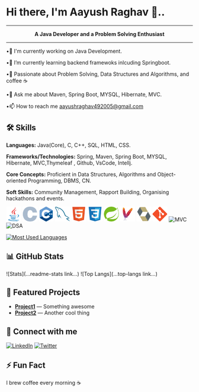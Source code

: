 <link rel="stylesheet" href="https://cdn.jsdelivr.net/npm/devicons@2.16.0/css/devicon.min.css">


# Hi there, I'm Aayush Raghav 👋..

---

<p align="center">
  <strong>A Java Developer and a Problem Solving Enthusiast</strong>
</p>

---



•🍟 I'm currently working on Java Development. 

•🌱 I’m currently learning backend framewoks inlcuding Springboot.

•👯 Passionate about Problem Solving, Data Structures and Algorithms, and coffee ☕

•💬 Ask me about  Maven, Spring Boot, MYSQL, Hibernate, MVC.

•📫 How to reach me aayushraghav492005@gmail.com

## 🛠️ Skills

<strong>Languages:</strong> Java(Core), C, C++, SQL, HTML, CSS.

<strong>Frameworks/Technologies:</strong> Spring, Maven, Spring Boot, MYSQL, Hibernate, MVC,Thymeleaf , Github, VsCode, Intellj.

<strong>Core Concepts:</strong> Proficient in Data Structures, Algorithms and Object-oriented Programming, DBMS, CN.

<strong>Soft Skills:</strong> Community Management, Rapport Building, Organising hackathons and events.

<div align="left">
  <!-- Languages -->
  <img src="https://raw.githubusercontent.com/devicons/devicon/master/icons/java/java-original.svg" title="Java" alt="Java" width="40" height="40"/>
  <img src="https://raw.githubusercontent.com/devicons/devicon/master/icons/c/c-original.svg" title="C" alt="C" width="40" height="40"/>
  <img src="https://raw.githubusercontent.com/devicons/devicon/master/icons/cplusplus/cplusplus-original.svg" title="C++" alt="C++" width="40" height="40"/>
  <img src="https://raw.githubusercontent.com/devicons/devicon/master/icons/mysql/mysql-original.svg" title="MySQL" alt="MySQL" width="40" height="40"/>
  <img src="https://raw.githubusercontent.com/devicons/devicon/master/icons/html5/html5-original.svg" title="HTML5" alt="HTML5" width="40" height="40"/>
  <img src="https://raw.githubusercontent.com/devicons/devicon/master/icons/css3/css3-original.svg" title="CSS3" alt="CSS3" width="40" height="40"/>
  

   <!-- Frameworks & Tools -->
  <img src="https://raw.githubusercontent.com/devicons/devicon/master/icons/spring/spring-original.svg" title="Spring" alt="Spring" width="40"/>
  <img src="https://raw.githubusercontent.com/devicons/devicon/master/icons/maven/maven-original.svg" title="Maven" alt="Maven" width="40"/>
  <img src="https://raw.githubusercontent.com/devicons/devicon/master/icons/hibernate/hibernate-original.svg" title="Hibernate" alt="Hibernate" width="40"/>
  
  <!-- Version control -->
  <img src="https://raw.githubusercontent.com/devicons/devicon/master/icons/git/git-original.svg" title="Git" alt="Git" width="40"/>

  <!-- MVC icon -->
  <img src="https://static.thenounproject.com/png/5340614-200.png" title="MVC" alt="MVC" width="40"/>

  <!-- DSA icon -->
  <img src="https://static.thenounproject.com/png/3617826-200.png" title="Data Structures & Algorithms" alt="DSA" width="40"/>




</div>

[![Most Used Languages](https://github-readme-stats.vercel.app/api/top-langs/?username=yourusername&layout=compact&theme=dark)](https://github.com/anuraghazra/github-readme-stats)


## 📊 GitHub Stats
![Stats](...readme-stats link...)
![Top Langs](...top-langs link...)

## 🚀 Featured Projects
- **[Project1](...)** — Something awesome
- **[Project2](...)** — Another cool thing

## 🔗 Connect with me
[![LinkedIn](...)](...)
[![Twitter](...)](...)

## ⚡ Fun Fact
I brew coffee every morning ☕


<!--
**aayushraghav93/aayushraghav93** is a ✨ _special_ ✨ repository because its `README.md` (this file) appears on your GitHub profile.

Here are some ideas to get you started:

- 🔭 I’m currently working on ...
- 🌱 I’m currently learning ...
- 👯 I’m looking to collaborate on ...
- 🤔 I’m looking for help with ...
- 💬 Ask me about ...
- 📫 How to reach me: ...
- 😄 Pronouns: ...
- ⚡ Fun fact: ...
-->
